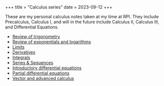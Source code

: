 +++
title = "Calculus series"
date = 2023-09-12
+++

These are my personal calculus notes taken at my time at RPI. They include Precalculus, Calculus I, and will in the future include Calculus II, Calculus III, and Differential Equations.

<!-- more -->

- [Review of trigonometry](@/trig-review.md)
- [Review of exponentials and logarithms](@/exponential-logs.md)
- [Limits](@/limits.md)
- [Derivatives](@/differentiation.md)
- [Integrals](@/integration.md)
- [Series & Sequences](@/series-sequences.md)
- [Introductory differential equations](@/differential-equations/index.md)
- [Partial differential equations](@/intro-pdes/index.md)
- [Vector and advanced calculus](@/vector-and-advanced-calculus/index.md)